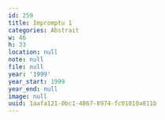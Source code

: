 ```yaml
---
id: 259
title: Impromptu 1
categories: Abstrait
w: 46
h: 33
location: null
note: null
file: null
year: '1999'
year_start: 1999
year_end: null
image: null
uuid: 1aafa121-0bc1-4867-8974-fc01810a811b
---
```


